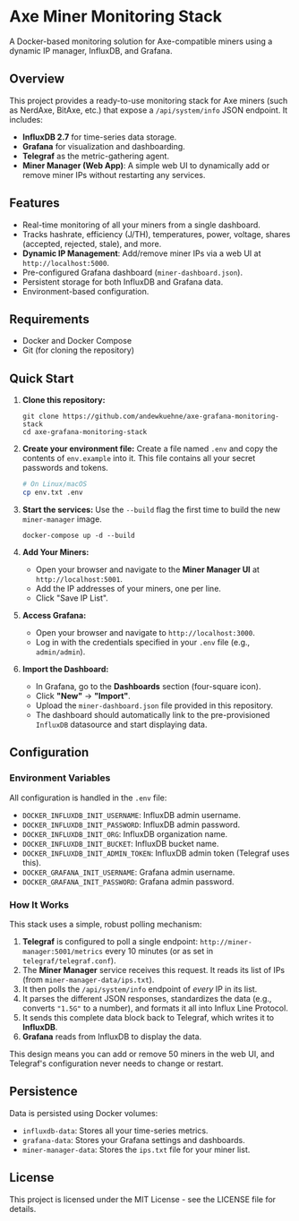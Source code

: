 # Axe Miner Monitoring Stack

A Docker-based monitoring solution for Axe-compatible miners using a dynamic IP manager, InfluxDB, and Grafana.

## Overview

This project provides a ready-to-use monitoring stack for Axe miners (such as NerdAxe, BitAxe, etc.) that expose a `/api/system/info` JSON endpoint. It includes:

  * **InfluxDB 2.7** for time-series data storage.
  * **Grafana** for visualization and dashboarding.
  * **Telegraf** as the metric-gathering agent.
  * **Miner Manager (Web App)**: A simple web UI to dynamically add or remove miner IPs without restarting any services.

## Features

  * Real-time monitoring of all your miners from a single dashboard.
  * Tracks hashrate, efficiency (J/TH), temperatures, power, voltage, shares (accepted, rejected, stale), and more.
  * **Dynamic IP Management**: Add/remove miner IPs via a web UI at `http://localhost:5000`.
  * Pre-configured Grafana dashboard (`miner-dashboard.json`).
  * Persistent storage for both InfluxDB and Grafana data.
  * Environment-based configuration.

## Requirements

  * Docker and Docker Compose
  * Git (for cloning the repository)

## Quick Start

1.  **Clone this repository:**

    ```
    git clone https://github.com/andewkuehne/axe-grafana-monitoring-stack
    cd axe-grafana-monitoring-stack
    ```

2.  **Create your environment file:**
    Create a file named `.env` and copy the contents of `env.example` into it. This file contains all your secret passwords and tokens.

    ```bash
    # On Linux/macOS
    cp env.txt .env
    ```

3.  **Start the services:**
    Use the `--build` flag the first time to build the new `miner-manager` image.

    ```
    docker-compose up -d --build
    ```

4.  **Add Your Miners:**

      * Open your browser and navigate to the **Miner Manager UI** at `http://localhost:5001`.
      * Add the IP addresses of your miners, one per line.
      * Click "Save IP List".

5.  **Access Grafana:**

      * Open your browser and navigate to `http://localhost:3000`.
      * Log in with the credentials specified in your `.env` file (e.g., `admin/admin`).

6.  **Import the Dashboard:**

      * In Grafana, go to the **Dashboards** section (four-square icon).
      * Click **"New"** -\> **"Import"**.
      * Upload the `miner-dashboard.json` file provided in this repository.
      * The dashboard should automatically link to the pre-provisioned `InfluxDB` datasource and start displaying data.

## Configuration

### Environment Variables

All configuration is handled in the `.env` file:

  * `DOCKER_INFLUXDB_INIT_USERNAME`: InfluxDB admin username.
  * `DOCKER_INFLUXDB_INIT_PASSWORD`: InfluxDB admin password.
  * `DOCKER_INFLUXDB_INIT_ORG`: InfluxDB organization name.
  * `DOCKER_INFLUXDB_INIT_BUCKET`: InfluxDB bucket name.
  * `DOCKER_INFLUXDB_INIT_ADMIN_TOKEN`: InfluxDB admin token (Telegraf uses this).
  * `DOCKER_GRAFANA_INIT_USERNAME`: Grafana admin username.
  * `DOCKER_GRAFANA_INIT_PASSWORD`: Grafana admin password.

### How It Works

This stack uses a simple, robust polling mechanism:

1.  **Telegraf** is configured to poll a single endpoint: `http://miner-manager:5001/metrics` every 10 minutes (or as set in `telegraf/telegraf.conf`).
2.  The **Miner Manager** service receives this request. It reads its list of IPs (from `miner-manager-data/ips.txt`).
3.  It then polls the `/api/system/info` endpoint of *every* IP in its list.
4.  It parses the different JSON responses, standardizes the data (e.g., converts `"1.5G"` to a number), and formats it all into Influx Line Protocol.
5.  It sends this complete data block back to Telegraf, which writes it to **InfluxDB**.
6.  **Grafana** reads from InfluxDB to display the data.

This design means you can add or remove 50 miners in the web UI, and Telegraf's configuration never needs to change or restart.

## Persistence

Data is persisted using Docker volumes:

  * `influxdb-data`: Stores all your time-series metrics.
  * `grafana-data`: Stores your Grafana settings and dashboards.
  * `miner-manager-data`: Stores the `ips.txt` file for your miner list.

## License

This project is licensed under the MIT License - see the LICENSE file for details.
